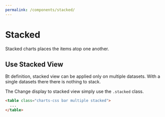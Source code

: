 ```yaml
---
permalink: /components/stacked/
---
```


# Stacked

Stacked charts places the items atop one another.

## Use Stacked View

Bt definition, stacked view can be applied only on multiple datasets. With a single datasets there there is nothing to stack.

The Change display to stacked view simply use the `.stacked` class.

```html
<table class="charts-css bar multiple stacked">
  ...
</table>
```

<code-example code-example-id="stacked-example-1">
<template v-slot:css-code>
#stacked-example-1 {
  height: 150px;
  margin: 0 auto;
  --color-1: rgba(0, 200, 100, 0.5);
  --color-2: rgba(255, 150, 0, 0.5);
  --color-3: rgba(255, 50, 50, 0.5);
}
</template>
<template v-slot:html-code>
<table class="charts-css bar show-labels show-data-on-hover show-primary-axis show-10-secondary-axes data-spacing-5 multiple stacked" id="stacked-example-1">

  <caption> Stacked Example #1 </caption>

  <thead>
    <tr>
      <th scope="col"> Country </th>
      <th scope="col"> Rent </th>
      <th scope="col"> Food </th>
      <th scope="col"> Other </th>
    </tr>
  </thead>

  <tbody>
    <tr>
      <th scope="row"> USA </th>
      <td style="--size: 0.5;"> <span class="data"> 50% </span> </td>
      <td style="--size: 0.3;"> <span class="data"> 30% </span> </td>
      <td style="--size: 0.2;"> <span class="data"> 20% </span> </td>
    </tr>
    <tr>
      <th scope="row"> Asia </th>
      <td style="--size: 0.3;"> <span class="data"> 30% </span> </td>
      <td style="--size: 0.3;"> <span class="data"> 30% </span> </td>
      <td style="--size: 0.3;"> <span class="data"> 30% </span> </td>
    </tr>
    <tr>
      <th scope="row"> Europe </th>
      <td style="--size: 0.2;"> <span class="data"> 20% </span> </td>
      <td style="--size: 0.2;"> <span class="data"> 20% </span> </td>
      <td style="--size: 0.0;"> </td>
    </tr>
  </tbody>

</table>
</template>
</code-example>

<code-example code-example-id="stacked-example-2">
<template v-slot:css-code>
#stacked-example-2 {
  height: 250px;
  width: 250px;
  margin: 0 auto;
  --color-1: rgba(0, 200, 100, 0.5);
  --color-2: rgba(255, 150, 0, 0.5);
  --color-3: rgba(255, 50, 50, 0.5);
}
</template>
<template v-slot:html-code>
<table class="charts-css column show-labels show-data-on-hover show-primary-axis show-4-secondary-axes data-spacing-5 multiple stacked" id="stacked-example-2">

  <caption> Stacked Example #2 </caption>

  <thead>
    <tr>
      <th scope="col"> Country </th>
      <th scope="col"> Rent </th>
      <th scope="col"> Food </th>
      <th scope="col"> Other </th>
    </tr>
  </thead>

  <tbody>
    <tr>
      <th scope="row"> USA </th>
      <td style="--size: 0.5;"> <span class="data"> 50% </span> </td>
      <td style="--size: 0.3;"> <span class="data"> 30% </span> </td>
      <td style="--size: 0.2;"> <span class="data"> 20% </span> </td>
    </tr>
    <tr>
      <th scope="row"> Asia </th>
      <td style="--size: 0.3;"> <span class="data"> 30% </span> </td>
      <td style="--size: 0.3;"> <span class="data"> 30% </span> </td>
      <td style="--size: 0.3;"> <span class="data"> 30% </span> </td>
    </tr>
    <tr>
      <th scope="row"> Europe </th>
      <td style="--size: 0.2;"> <span class="data"> 20% </span> </td>
      <td style="--size: 0.2;"> <span class="data"> 20% </span> </td>
      <td style="--size: 0.0;"> </td>
    </tr>
  </tbody>

</table>
</template>
</code-example>
